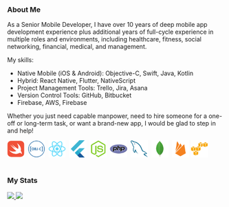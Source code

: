 ### About Me

As a Senior Mobile Developer, I have over 10 years of deep mobile app development experience plus additional years of full-cycle experience in multiple roles and environments, including healthcare, fitness, social networking, financial, medical, and management. 

My skills:
- Native Mobile (iOS & Android): Objective-C, Swift, Java, Kotlin
- Hybrid: React Native, Flutter, NativeScript
- Project Management Tools: Trello, Jira, Asana
- Version Control Tools: GitHub, Bitbucket
- Firebase, AWS, Firebase

Whether you just need capable manpower, need to hire someone for a one-off or long-term task, or want a brand-new app, I would be glad to step in and help!

<div>
  <img src="https://github.com/devicons/devicon/blob/master/icons/swift/swift-original.svg" title="Swift" alt="Swift" width="40" height="40"/>&nbsp;
  <img src="https://github.com/devicons/devicon/blob/master/icons/objectivec/objectivec-plain.svg" title="Objective-C" alt="Objective-C" width="40" height="40"/>&nbsp;
  <img src="https://github.com/devicons/devicon/blob/master/icons/react/react-original.svg" title="React Native" alt="React Native" width="40" height="40"/>&nbsp;
  <img src="https://github.com/devicons/devicon/blob/master/icons/flutter/flutter-original.svg" title="Flutter" alt="Flutter" width="40" height="40"/>&nbsp;
  <img src="https://github.com/devicons/devicon/blob/master/icons/nodejs/nodejs-original.svg" title="Node.js" alt="Node.js" width="40" height="40"/>&nbsp;
  <img src="https://github.com/devicons/devicon/blob/master/icons/php/php-original.svg" title="PHP" alt="PHP" width="40" height="40"/>&nbsp;
  <img src="https://github.com/devicons/devicon/blob/master/icons/mysql/mysql-original.svg" title="MySQL" alt="MySQL" width="40" height="40"/>&nbsp;
  <img src="https://github.com/devicons/devicon/blob/master/icons/mongodb/mongodb-original.svg" title="MongoDB" alt="MongoDB" width="40" height="40"/>&nbsp;
  <img src="https://github.com/devicons/devicon/blob/master/icons/firebase/firebase-plain.svg" title="Firebase" alt="Firebase" width="40" height="40"/>
  <img src="https://github.com/devicons/devicon/blob/master/icons/amazonwebservices/amazonwebservices-original.svg" title="AWS" alt="AWS" width="40" height="40"/>
</div><br />

### My Stats

<p>
<a href="https://github.com/maximus-hoffman">
  <img height="180em" src="https://github-readme-stats-eight-theta.vercel.app/api?username=smiledev1230&show_icons=true&theme=algolia&include_all_commits=true&count_private=true"/>
  <img height="180em" src="https://github-readme-stats-eight-theta.vercel.app/api/top-langs/?username=maximus-hoffman&layout=compact&langs_count=8&theme=algolia"/>
</a>
</p>
